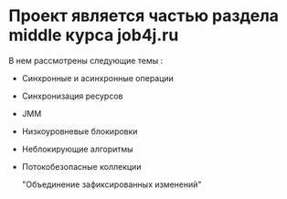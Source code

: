 # Проект является частью раздела middle курса job4j.ru
В нем рассмотрены следующие темы :
 - Синхронные и асинхронные операции
 - Синхронизация ресурсов
 - JMM
 - Низкоуровневые блокировки
 - Неблокирующие алгоритмы
 - Потокобезопасные коллекции

   "Объединение зафиксированных изменений"
